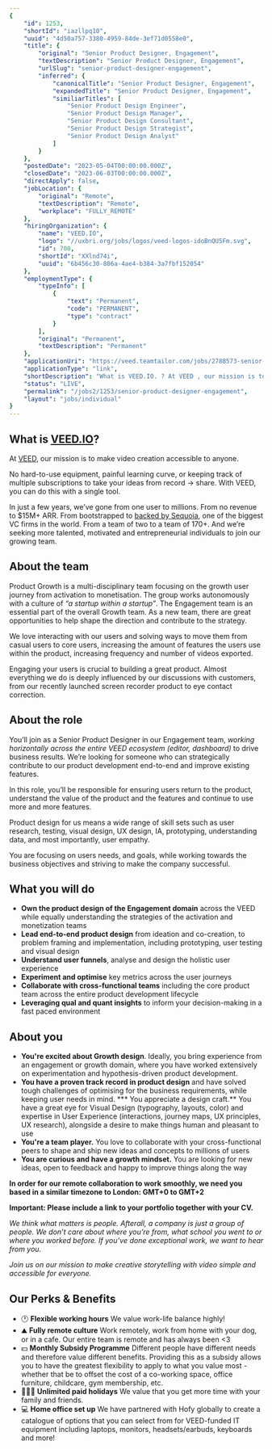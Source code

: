 ```yaml
---
{
	"id": 1253,
	"shortId": "iazllpq10",
	"uuid": "4d50a757-3380-4959-84de-3ef71d0558e0",
	"title": {
		"original": "Senior Product Designer, Engagement",
		"textDescription": "Senior Product Designer, Engagement",
		"urlSlug": "senior-product-designer-engagement",
		"inferred": {
			"canonicalTitle": "Senior Product Designer, Engagement",
			"expandedTitle": "Senior Product Designer, Engagement",
			"similiarTitles": [
				"Senior Product Design Engineer",
				"Senior Product Design Manager",
				"Senior Product Design Consultant",
				"Senior Product Design Strategist",
				"Senior Product Design Analyst"
			]
		}
	},
	"postedDate": "2023-05-04T00:00:00.000Z",
	"closedDate": "2023-06-03T00:00:00.000Z",
	"directApply": false,
	"jobLocation": {
		"original": "Remote",
		"textDescription": "Remote",
		"workplace": "FULLY_REMOTE"
	},
	"hiringOrganization": {
		"name": "VEED.IO",
		"logo": "//uxbri.org/jobs/logos/veed-logos-idoBnQU5Fm.svg",
		"id": 700,
		"shortId": "XXlnd74i",
		"uuid": "6b456c30-806a-4ae4-b384-3a7fbf152054"
	},
	"employmentType": {
		"typeInfo": [
			{
				"text": "Permanent",
				"code": "PERMANENT",
				"type": "contract"
			}
		],
		"original": "Permanent",
		"textDescription": "Permanent"
	},
	"applicationUri": "https://veed.teamtailor.com/jobs/2788573-senior-product-designer-engagement",
	"applicationType": "link",
	"shortDescription": "What is VEED.IO. ? At VEED , our mission is to make video creation accessible to anyone. No hard-to-use-- equipment, painful learning curve, or keeping track of multiple subscriptions to take",
	"status": "LIVE",
	"permalink": "/jobs2/1253/senior-product-designer-engagement",
	"layout": "jobs/individual"
}
---
```

<h2 id="what-is-veedio">What is <a href="http://veed.io/">VEED.IO</a>?</h2>
<p> At <a href="https://www.veed.io/">VEED</a>, our mission is to make video creation accessible to anyone.</p>
<p>No hard-to-use equipment, painful learning curve, or keeping track of multiple subscriptions to take your ideas from record → share. With VEED, you can do this with a single tool.</p>
<p>In just a few years, we’ve gone from one user to millions. From no revenue to $15M+ ARR. From bootstrapped to <a href="https://techcrunch.com/2022/02/02/veed-an-online-video-editing-platform-picks-up-35m-from-sequoia/">backed by Sequoia</a>, one of the biggest VC firms in the world. From a team of two to a team of 170+. And we’re seeking more talented, motivated and entrepreneurial individuals to join our growing team.</p>
<h2 id="about-the-team">About the team</h2>
<p>Product Growth is a multi-disciplinary team focusing on the growth user journey from activation to monetisation. The group works autonomously with a culture of <em>“a startup within a startup”</em>. The Engagement team is an essential part of the overall Growth team. As a new team, there are great opportunities to help shape the direction and contribute to the strategy.</p>
<p>We love interacting with our users and solving ways to move them from casual users to core users, increasing the amount of features the users use within the product, increasing frequency and number of videos exported.</p>
<p>Engaging your users is crucial to building a great product. Almost everything we do is deeply influenced by our discussions with customers, from our recently launched screen recorder product to eye contact correction. </p>
<h2 id="about-the-role">About the role</h2>
<p>You’ll join as a Senior Product Designer in our Engagement team, <em>working horizontally across the entire VEED ecosystem (editor, dashboard)</em> to drive business results. We’re looking for someone who can strategically contribute to our product development end-to-end and improve existing features.</p>
<p>In this role, you’ll be responsible for ensuring users return to the product, understand the value of the product and the features and continue to use more and more features.</p>
<p>Product design for us means a wide range of skill sets such as user research, testing, visual design, UX design, IA, prototyping, understanding data, and most importantly, user empathy.</p>
<p>You are focusing on users needs, and goals, while working towards the business objectives and striving to make the company successful.</p>
<h2 id="what-you-will-do">What you will do</h2>
<ul>
<li><strong>Own the product design of the Engagement domain</strong> across the VEED while equally understanding the strategies of the activation and monetization teams</li>
<li><strong>Lead end-to-end product design</strong> from ideation and co-creation, to problem framing and implementation, including prototyping, user testing and visual design</li>
<li><strong>Understand user funnels</strong>, analyse and design the holistic user experience</li>
<li><strong>Experiment and optimise</strong> key metrics across the user journeys</li>
<li><strong>Collaborate with cross-functional teams</strong> including the core product team across the entire product development lifecycle</li>
<li><strong>Leveraging qual and quant insights</strong> to inform your decision-making in a fast paced environment</li>
</ul>
<h2 id="about-you">About you</h2>
<ul>
<li><strong>You're excited about Growth design</strong>. Ideally, you bring experience from an engagement or growth domain, where you have worked extensively on experimentation and hypothesis-driven product development.</li>
<li><strong>You have a proven track record in product design</strong> and have solved tough challenges of optimising for the business requirements, while keeping user needs in mind.
*** You appreciate a design craft.** You have a great eye for Visual Design (typography, layouts, color) and expertise in User Experience (interactions, journey maps, UX principles, UX research), alongside a desire to make things human and pleasant to use</li>
<li><strong>You're a team player.</strong> You love to collaborate with your cross-functional peers to shape and ship new ideas and concepts to millions of users</li>
<li><strong>You are curious and have a growth mindset.</strong> You are looking for new ideas, open to feedback and happy to improve things along the way</li>
</ul>
<p><strong>In order for our remote collaboration to work smoothly, we need you based in a similar timezone to London: GMT+0 to GMT+2</strong></p>
<p><strong>Important: Please include a link to your portfolio together with your CV.</strong></p>
<p><em>We think what matters is people. Afterall, a company is just a group of people. We don’t care about where you’re from, what school you went to or where you worked before. If you’ve done exceptional work, we want to hear from you.</em></p>
<p><em>Join us on our mission to make creative storytelling with video simple and accessible for everyone.</em></p>
<h2 id="our-perks--benefits">Our Perks &amp; Benefits</h2>
<ul>
<li>🕐 <strong>Flexible working hours</strong>
We value work-life balance highly!</li>
<li>⛰️ <strong>Fully remote culture</strong>
Work remotely, work from home with your dog, or in a cafe. Our entire team is remote and has always been &lt;3</li>
<li>💵 <strong>Monthly Subsidy Programme</strong>
Different people have different needs and therefore value different benefits. Providing this as a subsidy allows you to have the greatest flexibility to apply to what you value most - whether that be to offset the cost of a co-working space, office furniture, childcare, gym membership, etc.</li>
<li>🏄🏻‍♀️ <strong>Unlimited paid holidays</strong>
We value that you get more time with your family and friends.</li>
<li>💻 <strong>Home office set up</strong>
We have partnered with Hofy globally to create a catalogue of options that you can select from for VEED-funded IT equipment including laptops, monitors, headsets/earbuds, keyboards and more!</li>
</ul>

